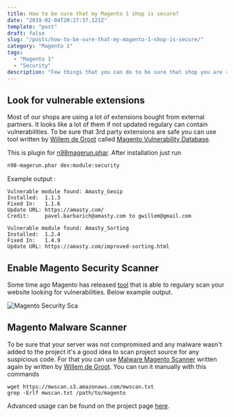 ```yaml
---
title: How to be sure that my Magento 1 shop is secure? 
date: "2019-02-04T20:27:37.121Z"
template: "post"
draft: false
slug: "/posts/how-to-be-sure-that-my-magento-1-shop-is-secure/"
category: "Magento 1"
tags:
  - "Magento 1"
  - "Security"
description: "Few things that you can do to be sure that shop you are running is safe."
---
```


## Look for vulnerable extensions

Most of our shops are using a lot of extensions bought from external partners. It looks like a lot of them if not updated regulary can contain vulnerabilities. 
To be sure that 3rd party extensions are safe you can use tool written by [Willem de Groot](https://twitter.com/gwillem) called [Magento Vulnerability Database](https://github.com/gwillem/magevulndb).

This is plugin for [n98magerun.phar](https://github.com/netz98/n98-magerun). After installation just run

```bash
n98-magerun.phar dev:module:security
```

Example output : 

```
Vulnerable module found: Amasty_Geoip
Installed:  1.1.3
Fixed In:   1.1.6
Update URL: https://amasty.com/
Credit:     pavel.barbarich@amasty.com to gwillem@gmail.com

Vulnerable module found: Amasty_Sorting
Installed:  1.2.4
Fixed In:   1.4.9
Update URL: https://amasty.com/improved-sorting.html
```

## Enable Magento Security Scanner

Some time ago Magento has released [tool](https://account.magento.com/scanner/) that is able to regulary scan your website looking for vulnerabilities. Below example output.

![Magento Security Sca](/media/security-1.png)

## Magento Malware Scanner

To be sure that your server was not compromised and any malware wasn't added to the project it's a good idea to scan project source for any suspicious code. For that you can use [Malware Magento Scanner](https://github.com/gwillem/magento-malware-scanner) written again by written by [Willem de Groot](https://twitter.com/gwillem).
You can run it manually with this commands 

```
wget https://mwscan.s3.amazonaws.com/mwscan.txt
grep -Erlf mwscan.txt /path/to/magento
```

Advanced usage can be found on the project page [here](https://github.com/gwillem/magento-malware-scanner/blob/master/docs/usage.md). 